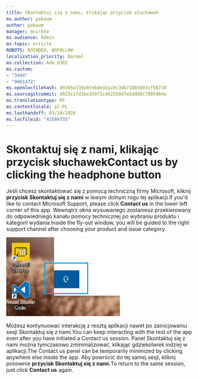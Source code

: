 ```yaml
---
title: Skontaktuj się z nami, klikając przycisk słuchawek
ms.author: pebaum
author: pebaum
manager: mnirkhe
ms.audience: Admin
ms.topic: article
ROBOTS: NOINDEX, NOFOLLOW
localization_priority: Normal
ms.collection: Adm_O365
ms.custom:
- "3494"
- "9001472"
ms.openlocfilehash: 49365a139a97ebde1b1c0c3db710b5b03cfb8738
ms.sourcegitcommit: d925c1fd1be35071cd422b9d7e5ddd6c700590de
ms.translationtype: MT
ms.contentlocale: pl-PL
ms.lasthandoff: 03/10/2020
ms.locfileid: "42584735"
---
```

# <a name="contact-us-by-clicking-the-headphone-button"></a><span data-ttu-id="0a627-102">Skontaktuj się z nami, klikając przycisk słuchawek</span><span class="sxs-lookup"><span data-stu-id="0a627-102">Contact us by clicking the headphone button</span></span>

<span data-ttu-id="0a627-103">Jeśli chcesz skontaktować się z pomocą techniczną firmy Microsoft, kliknij **przycisk Skontaktuj się z nami** w lewym dolnym rogu tej aplikacji.</span><span class="sxs-lookup"><span data-stu-id="0a627-103">If you'd like to contact Microsoft Support, please click **Contact us** in the lower left corner of this app.</span></span> <span data-ttu-id="0a627-104">Wewnątrz okna wysuwanego zostaniesz przekierowany do odpowiedniego kanału pomocy technicznej po wybraniu produktu i kategorii wydania.</span><span class="sxs-lookup"><span data-stu-id="0a627-104">Inside the fly-out window, you will be guided to the right support channel after choosing your product and issue category.</span></span>

![Skontaktuj się z nami, klikając ikonę słuchawek.](media/contact-us-headphone-icon.png)

<span data-ttu-id="0a627-106">Możesz kontynuować interakcję z resztą aplikacji nawet po zainicjowaniu sesji Skontaktuj się z nami.</span><span class="sxs-lookup"><span data-stu-id="0a627-106">You can keep interacting with the rest of the app even after you have initiated a Contact us session.</span></span> <span data-ttu-id="0a627-107">Panel Skontaktuj się z nami można tymczasowo zminimalizować, klikając gdziekolwiek indziej w aplikacji.</span><span class="sxs-lookup"><span data-stu-id="0a627-107">The Contact us panel can be temporarily minimized by clicking anywhere else inside the app.</span></span> <span data-ttu-id="0a627-108">Aby powrócić do tej samej sesji, kliknij ponownie **przycisk Skontaktuj się z nami.**</span><span class="sxs-lookup"><span data-stu-id="0a627-108">To return to the same session, just click **Contact us** again.</span></span>

